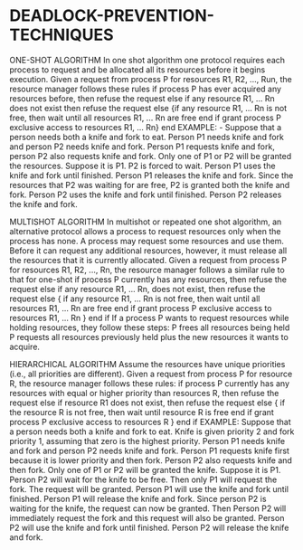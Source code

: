 # DEADLOCK-PREVENTION-TECHNIQUES

ONE-SHOT ALGORITHM 
In one shot algorithm one protocol requires each process to request and be allocated all its
resources before it begins execution. Given a request from process P for resources R1, R2,
..., Run, the resource manager follows these rules
if process P has ever acquired any resources before, then refuse the request
else if any resource R1, ... Rn does not exist then
refuse the request
else
{if any resource R1, ... Rn is not free, then wait until all resources R1, ... Rn are free end if
grant process P exclusive access to resources R1, ... Rn} end
EXAMPLE: -
Suppose that a person needs both a knife and fork to eat.
Person P1 needs knife and fork and person P2 needs knife and fork.
Person P1 requests knife and fork, person P2 also requests knife and fork.
Only one of P1 or P2 will be granted the resources.
Suppose it is P1. P2 is forced to wait.
Person P1 uses the knife and fork until finished.
Person P1 releases the knife and fork.
Since the resources that P2 was waiting for are free, P2 is granted both the knife and fork.
Person P2 uses the knife and fork until finished. Person P2 releases the knife and fork.


MULTISHOT ALGORITHM 
In multishot or repeated one shot algorithm, an alternative protocol allows a process to
request resources only when the process has none. A process may request some resources
and use them. Before it can request any additional resources, however, it must release all the
resources that it is currently allocated.
Given a request from process P for resources R1, R2, ..., Rn, the resource manager
follows a similar rule to that for one-shot
if process P currently has any resources,
then refuse the request
else if any resource R1, ... Rn, does not
exist, then refuse the request else
{ if any resource R1, ... Rn is not free,
then wait until all resources R1, ... Rn are free end if
grant process P exclusive access to resources R1, ...
Rn }
end if
If a process P wants to request resources while holding resources, they follow these steps:
P frees all resources being held P requests all resources previously held plus the new
resources it wants to acquire.


HIERARCHICAL ALGORITHM 
Assume the resources have unique priorities (i.e., all priorities are different). Given a
request from process P for resource R, the resource manager follows these rules:
if process P currently has any resources with equal or higher priority than
resources R, then
refuse the request
else if resource R1 does not exist, then
refuse the request else
{
if the resource R is not free, then wait until resource R is free
end if
grant process P exclusive access to resources R
} end if
EXAMPLE:
Suppose that a person needs both a knife and fork to eat. Knife is given priority 2 and fork
priority 1, assuming that zero is the highest priority. Person P1 needs knife and fork and
person P2 needs knife and fork. Person P1 requests knife first because it is lower priority and
then fork. Person P2 also requests knife and then fork. Only one of P1 or P2 will be granted
the knife. Suppose it is P1. Person P2 will wait for the knife to be free. Then only P1 will
request the fork. The request will be granted. Person P1 will use the knife and fork until
finished. Person P1 will release the knife and fork. Since person P2 is waiting for the knife,
the request can now be granted. Then Person P2 will immediately request the fork and this
request will also be granted. Person P2 will use the knife and fork until finished. Person P2
will release the knife and fork.
